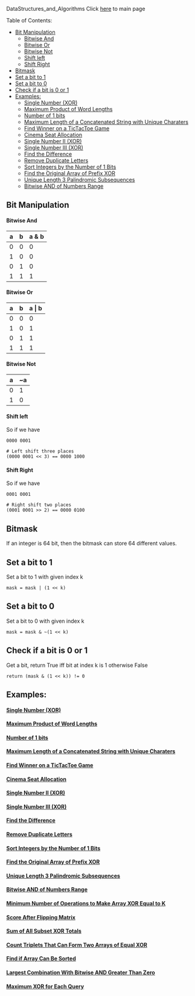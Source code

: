 DataStructures_and_Algorithms
Click [here](../README.md) to main page

Table of Contents:
- [Bit Manipulation](#bit-manipulation)
    - [Bitwise And](#bitwise-and)
    - [Bitwise Or](#bitwise-or)
    - [Bitwise Not](#bitwise-not)
    - [Shift left](#shift-left)
    - [Shift Right](#shift-right)
- [Bitmask](#bitmask)
- [Set a bit to 1](#set-a-bit-to-1)
- [Set a bit to 0](#set-a-bit-to-0)
- [Check if a bit is 0 or 1](#check-if-a-bit-is-0-or-1)
- [Examples:](#examples)
    - [Single Number (XOR)](#single-number-xor)
    - [Maximum Product of Word Lengths](#maximum-product-of-word-lengths)
    - [Number of 1 bits](#number-of-1-bits)
    - [Maximum Length of a Concatenated String with Unique Charaters](#maximum-length-of-a-concatenated-string-with-unique-charaters)
    - [Find Winner on a TicTacToe Game](#find-winner-on-a-tictactoe-game)
    - [Cinema Seat Allocation](#cinema-seat-allocation)
    - [Single Number II (XOR)](#single-number-ii-xor)
    - [Single Number III (XOR)](#single-number-iii-xor)
    - [Find the Difference](#find-the-difference)
    - [Remove Duplicate Letters](#remove-duplicate-letters)
    - [Sort Integers by the Number of 1 Bits](#sort-integers-by-the-number-of-1-bits)
    - [Find the Original Array of Prefix XOR](#find-the-original-array-of-prefix-xor)
    - [Unique Length 3 Palindromic Subsequences](#unique-length-3-palindromic-subsequences)
    - [Bitwise AND of Numbers Range](#bitwise-and-of-numbers-range)

## Bit Manipulation
#### Bitwise And
| a | b | a & b |
| --- | --- | ----- |
| 0 | 0 | 0 |
| 1 | 0 | 0 |
| 0 | 1 | 0 |
| 1 | 1 | 1 |

#### Bitwise Or
| a | b | a \| b |
| --- | --- | ----- |
| 0 | 0 | 0 |
| 1 | 0 | 1 |
| 0 | 1 | 1 |
| 1 | 1 | 1 |

#### Bitwise Not
| a | ~a | 
| --- | ----- |
| 0 | 1 |
| 1 | 0 |

#### Shift left
So if we have
```
0000 0001

# Left shift three places
(0000 0001 << 3) == 0000 1000
```

#### Shift Right
So if we have
```
0001 0001

# Right shift two places
(0001 0001 >> 2) == 0000 0100 
```

## Bitmask
If an integer is 64 bit, then the bitmask can store 64 different values.

## Set a bit to 1
Set a bit to 1 with given index k
```
mask = mask | (1 << k)
```

## Set a bit to 0
Set a bit to 0 with given index k
```
mask = mask & ~(1 << k)
```

## Check if a bit is 0 or 1
Get a bit, return True iff bit at index k is 1 otherwise False
```
return (mask & (1 << k)) != 0
```

## Examples:
#### [Single Number (XOR)](single_number/description.md)
#### [Maximum Product of Word Lengths](maximum_product_of_word_lengths/description.md)
#### [Number of 1 bits](number_of_1_bits/description.md)
#### [Maximum Length of a Concatenated String with Unique Charaters](maximum_length_of_a_concatenated_string_with_unique_characters/description.md)
#### [Find Winner on a TicTacToe Game](find_winner_on_a_tictactoe_game/description.md)
#### [Cinema Seat Allocation](cinema_seat_allocation/description.md)
#### [Single Number II (XOR)](single_number_II/description.md)
#### [Single Number III (XOR)](single_number_III/description.md)
#### [Find the Difference](./find_the_difference/description.md)
#### [Remove Duplicate Letters](./remove_duplicate_letters/description.md)
#### [Sort Integers by the Number of 1 Bits](./sort_integers_by_the_number_of_1_bits/description.md)
#### [Find the Original Array of Prefix XOR](./find_the_original_array_of_prefix_xor/description.md)
#### [Unique Length 3 Palindromic Subsequences](./unique_length_3_palindromic_subsequences/description.md)
#### [Bitwise AND of Numbers Range](./bitwise_AND_of_numbers_range/description.md)
#### [Minimum Number of Operations to Make Array XOR Equal to K](./minimum_number_of_operations_to_make_array_xor_equal_to_k/description.md)
#### [Score After Flipping Matrix](./score_after_flipping_matrix/description.md)
#### [Sum of All Subset XOR Totals](./sum_of_all_subset_xor_totals/description.md)
#### [Count Triplets That Can Form Two Arrays of Equal XOR](./count_triplets_that_can_form_two_arrays_of_equal_xor/description.md)
#### [Find if Array Can Be Sorted](./find_if_array_can_be_sorted/description.md)
#### [Largest Combination With Bitwise AND Greater Than Zero](./largest_combination_with_bitwise_and_greater_than_zero/description.md)
#### [Maximum XOR for Each Query](./maximum_xor_for_each_query/description.md)